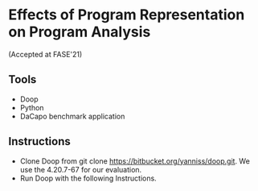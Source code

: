 # Effects of Program Representation on Program Analysis

(Accepted at FASE'21)

## Tools
- Doop 
- Python
- DaCapo benchmark application

## Instructions
- Clone Doop from git clone https://bitbucket.org/yanniss/doop.git. We use the 4.20.7-67 for our evaluation. 
- Run Doop with the following Instructions.
